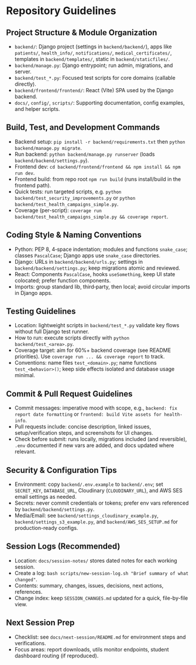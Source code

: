 # Repository Guidelines

## Project Structure & Module Organization
- `backend/`: Django project (settings in `backend/backend/`), apps like `patients/`, `health_info/`, `notifications/`, `medical_certificates/`, templates in `backend/templates/`, static in `backend/staticfiles/`.
- `backend/manage.py`: Django entrypoint; run admin, migrations, and server.
- `backend/test_*.py`: Focused test scripts for core domains (callable directly).
- `backend/frontend/frontend/`: React (Vite) SPA used by the Django backend.
- `docs/`, `config/`, `scripts/`: Supporting documentation, config examples, and helper scripts.

## Build, Test, and Development Commands
- Backend setup: `pip install -r backend/requirements.txt` then `python backend/manage.py migrate`.
- Run backend: `python backend/manage.py runserver` (loads `backend/backend/settings.py`).
- Frontend dev: `cd backend/frontend/frontend && npm install && npm run dev`.
- Frontend build: from repo root `npm run build` (runs install/build in the frontend path).
- Quick tests: run targeted scripts, e.g. `python backend/test_security_improvements.py` or `python backend/test_health_campaigns_simple.py`.
- Coverage (per-script): `coverage run backend/test_health_campaigns_simple.py && coverage report`.

## Coding Style & Naming Conventions
- Python: PEP 8, 4‑space indentation; modules and functions `snake_case`; classes `PascalCase`; Django apps use `snake_case` directories.
- Django: URLs in `backend/backend/urls.py`; settings in `backend/backend/settings.py`; keep migrations atomic and reviewed.
- React: Components `PascalCase`, hooks `useSomething`, keep UI state colocated; prefer function components.
- Imports: group standard lib, third‑party, then local; avoid circular imports in Django apps.

## Testing Guidelines
- Location: lightweight scripts in `backend/test_*.py` validate key flows without full Django test runner.
- How to run: execute scripts directly with `python backend/test_<area>.py`.
- Coverage target: aim for 60%+ backend coverage (see README priorities). Use `coverage run ... && coverage report` to track.
- Conventions: name files `test_<domain>.py`; name functions `test_<behavior>()`; keep side effects isolated and database usage minimal.

## Commit & Pull Request Guidelines
- Commit messages: imperative mood with scope, e.g., `backend: fix report date formatting` or `frontend: build Vite assets for health-info`.
- Pull requests include: concise description, linked issues, setup/verification steps, and screenshots for UI changes.
- Check before submit: runs locally, migrations included (and reversible), `.env` documented if new vars are added, and docs updated where relevant.

## Security & Configuration Tips
- Environment: copy `backend/.env.example` to `backend/.env`; set `SECRET_KEY`, `DATABASE_URL`, Cloudinary (`CLOUDINARY_URL`), and AWS SES email settings as needed.
- Secrets: never commit credentials or tokens; prefer env vars referenced by `backend/backend/settings.py`.
- Media/Email: see `backend/settings_cloudinary_example.py`, `backend/settings_s3_example.py`, and `backend/AWS_SES_SETUP.md` for production-ready configs.

## Session Logs (Recommended)
- Location: `docs/session-notes/` stores dated notes for each working session.
- Create a log: `bash scripts/new-session-log.sh "Brief summary of what changed"`.
- Contents: summary, changes, issues, decisions, next actions, references.
- Change index: keep `SESSION_CHANGES.md` updated for a quick, file-by-file view.

## Next Session Prep
- Checklist: see `docs/next-session/README.md` for environment steps and verifications.
- Focus areas: report downloads, utils monitor endpoints, student dashboard routing (if reproduced).
